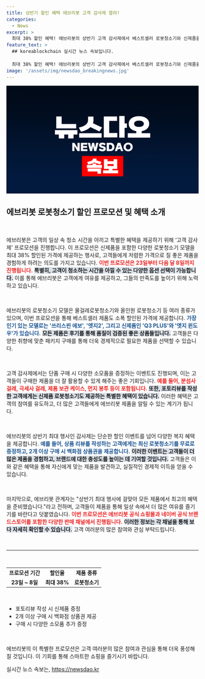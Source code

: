 ```yaml
---
title: 상반기 할인 혜택 에브리봇 고객 감사제 열려!
categories:
  - News
excerpt: >
  최대 38% 할인 혜택! 에브리봇의 상반기 고객 감사제에서 베스트셀러 로봇청소기와 신제품을 역대 최저가에 다채로운 패키지로 만나다. 특별 이벤트도 풍성, 놓치지 마세요!
feature_text: >
  ## koreablockchain 실시간 뉴스 속보입니다.

  최대 38% 할인 혜택! 에브리봇의 상반기 고객 감사제에서 베스트셀러 로봇청소기와 신제품을 역대 최저가에 다채로운 패키지로 만나다. 특별 이벤트도 풍성, 놓치지 마세요!
image: '/assets/img/newsdao_breakingnews.jpg'
---
```


<p><img src="/assets/img/newsdao_breakingnews.jpg" alt="koreablockchain 속보" /></p>

<h2 data-ke-size="size26">에브리봇 로봇청소기 할인 프로모션 및 혜택 소개</h2>

<p data-ke-size="size16">&nbsp;</p>

<p>에브리봇은 고객의 일상 속 청소 시간을 아끼고 특별한 혜택을 제공하기 위해 ‘고객 감사제’ 프로모션을 진행합니다. 이 프로모션은 신제품을 포함한 다양한 로봇청소기 모델을 최대 38% 할인된 가격에 제공하는 행사로, 고객들에게 저렴한 가격으로 질 좋은 제품을 경험하게 하려는 의도를 가지고 있습니다. <b><span style="color: #ee2323;">이번 프로모션은 23일부터 다음 달 8일까지 진행됩니다.</span></b> <b><span style="background-color: #21538527;">특별히, 고객이 청소하는 시간을 아낄 수 있는 다양한 옵션 선택이 가능합니다.</span></b> 이를 통해 에브리봇은 고객에게 여유를 제공하고, 그들의 만족도를 높이기 위해 노력하고 있습니다.</p>

<p data-ke-size="size16">&nbsp;</p>

<p>에브리봇의 로봇청소기 모델은 물걸레로봇청소기와 올인원 로봇청소기 등 여러 종류가 있으며, 이번 프로모션을 통해 베스트셀러 제품도 소폭 할인된 가격에 제공합니다. <b><span style="color: #1a5490;">가장 인기 있는 모델로는 '쓰리스핀 에보', '엣지2', 그리고 신제품인 'Q3 PLUS'와 '엣지 윈도우'가 있습니다.</span></b> <b><span style="background-color: #21538527;">모든 제품은 후기를 통해 품질이 검증된 좋은 상품들입니다.</span></b> 고객들은 다양한 취향에 맞춘 패키지 구매를 통해 더욱 경제적으로 필요한 제품을 선택할 수 있습니다.</p>

<p data-ke-size="size16">&nbsp;</p>

<p>고객 감사제에서는 단품 구매 시 다양한 소모품을 증정하는 이벤트도 진행되며, 이는 고객들이 구매한 제품을 더 잘 활용할 수 있게 해주는 좋은 기회입니다. <b><span style="color: #ee2323;">예를 들어, 분섬사 걸레, 극세사 걸레, 제품 보관 케이스, 먼지 봉투 등이 포함됩니다.</span></b> <b><span style="background-color: #21538527;">또한, 포토리뷰를 작성한 고객에게는 신제품 로봇청소기도 제공하는 특별한 혜택이 있습니다.</span></b> 이러한 혜택은 고객의 참여를 유도하고, 더 많은 고객들에게 에브리봇 제품을 알릴 수 있는 계기가 됩니다.</p>

<p data-ke-size="size16">&nbsp;</p>

<p>에브리봇의 상반기 최대 행사인 감사제는 단순한 할인 이벤트를 넘어 다양한 복지 혜택을 제공합니다. <b><span style="color: #1a5490;">예를 들어, 상품 리뷰를 작성하는 고객에게는 최신 로봇청소기를 무료로 증정하고, 2개 이상 구매 시 백화점 상품권을 제공합니다.</span></b> <b><span style="background-color: #21538527;">이러한 이벤트는 고객들이 더 많은 제품을 경험하고, 브랜드에 대한 충성도를 높이는 데 기여할 것입니다.</span></b> 고객들은 이와 같은 혜택을 통해 자신에게 맞는 제품을 발견하고, 실질적인 경제적 이득을 얻을 수 있습니다.</p>

<p data-ke-size="size16">&nbsp;</p>

<p>마지막으로, 에브리봇 관계자는 "상반기 최대 행사에 걸맞아 모든 제품에서 최고의 혜택을 준비했습니다."라고 전하며, 고객들이 제품을 통해 일상 속에서 더 많은 여유를 즐기기를 바란다고 덧붙였습니다. <b><span style="color: #ee2323;">이번 프로모션은 에브리봇 공식 쇼핑몰과 네이버 공식 브랜드스토어를 포함한 다양한 판매 채널에서 진행됩니다.</span></b> <b><span style="background-color: #21538527;">이러한 정보는 각 채널을 통해 보다 자세히 확인할 수 있습니다.</span></b> 고객 여러분의 많은 참여와 관심 부탁드립니다.</p>

<p data-ke-size="size16">&nbsp;</p>

<hr>

<p data-ke-size="size16">&nbsp;</p>

<table style="width: 100%;">
  <tr>
    <td style="text-align: center; height: 17px;"><b>프로모션 기간</b></td>
    <td style="text-align: center; height: 17px;"><b>할인율</b></td>
    <td style="text-align: center; height: 17px;"><b>제품 종류</b></td>
  </tr>
  <tr>
    <td style="text-align: center; height: 17px;"><b>23일 ~ 8일</b></td>
    <td style="text-align: center; height: 17px;"><b>최대 38%</b></td>
    <td style="text-align: center; height: 17px;"><b>로봇청소기</b></td>
  </tr>
</table>

<p data-ke-size="size16">&nbsp;</p> 

<ul>
<li>포토리뷰 작성 시 신제품 증정</li>
<li>2개 이상 구매 시 백화점 상품권 제공</li>
<li>구매 시 다양한 소모품 추가 증정</li>
</ul> 

<p data-ke-size="size16">&nbsp;</p> 

<p>에브리봇의 이 특별한 프로모션은 고객 여러분의 많은 참여과 관심을 통해 더욱 풍성해질 것입니다. 이 기회를 통해 스마트한 쇼핑을 즐기시기 바랍니다. </p>
실시간 뉴스 속보는, <a href="https://newsdao.kr" rel="dofollow">https://newsdao.kr</a>


